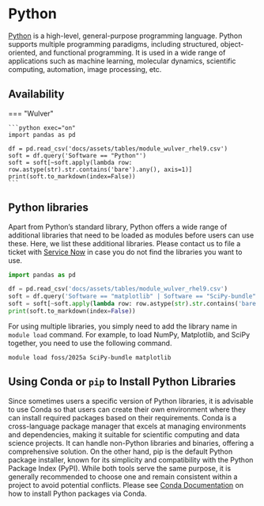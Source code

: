# Python
[Python](https://www.python.org/) is a high-level, general-purpose programming language. Python supports multiple programming paradigms, including structured, object-oriented, and functional programming. It is used in a wide range of applications such as machine learning, molecular dynamics, scientific computing, automation, image processing, etc.

## Availability

=== "Wulver"

    ```python exec="on"
    import pandas as pd
    
    df = pd.read_csv('docs/assets/tables/module_wulver_rhel9.csv')
    soft = df.query('Software == "Python"')
    soft = soft[~soft.apply(lambda row: row.astype(str).str.contains('bare').any(), axis=1)]
    print(soft.to_markdown(index=False))
    ```

## Python libraries
Apart from Python’s standard library, Python offers a wide range of additional libraries that need to be loaded as modules before users can use these. Here, we list these additional libraries. Please contact us to file a ticket with [Service Now](mailto:hpc@njit.edu) in case you do not find the libraries you want to use.

```python exec="on"
import pandas as pd

df = pd.read_csv('docs/assets/tables/module_wulver_rhel9.csv')
soft = df.query('Software == "matplotlib" | Software == "SciPy-bundle"')
soft = soft[~soft.apply(lambda row: row.astype(str).str.contains('bare').any(), axis=1)]
print(soft.to_markdown(index=False))
```

For using multiple libraries, you simply need to add the library name in `module load` command. For example, to load NumPy, Matplotlib, and SciPy together, you need to use the following command. 

```
module load foss/2025a SciPy-bundle matplotlib
```

## Using Conda or `pip` to Install Python Libraries

Since sometimes users a specific version of Python libraries, it is advisable to use Conda so that users can create their own environment where they can install required packages based on their requirements. Conda is a cross-language package manager that excels at managing environments and dependencies, making it suitable for scientific computing and data science projects. It can handle non-Python libraries and binaries, offering a comprehensive solution. On the other hand, pip is the default Python package installer, known for its simplicity and compatibility with the Python Package Index (PyPI). While both tools serve the same purpose, it is generally recommended to choose one and remain consistent within a project to avoid potential conflicts. Please see [Conda Documentation](conda.md) on how to install Python packages via Conda.